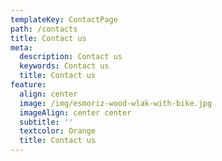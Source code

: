 ```yaml
---
templateKey: ContactPage
path: /contacts
title: Contact us
meta:
  description: Contact us
  keywords: Contact us
  title: Contact us
feature:
  align: center
  image: /img/esmoriz-wood-wlak-with-bike.jpg
  imageAlign: center center
  subtitle: ''
  textcolor: Orange
  title: Contact us
---
```




